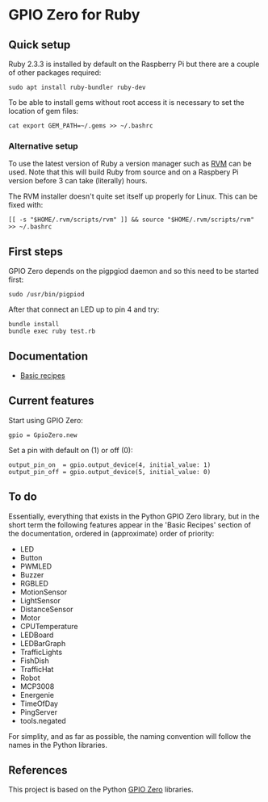 # GPIO Zero for Ruby

## Quick setup

Ruby 2.3.3 is installed by default on the Raspberry Pi but there are a couple
of other packages required:

```
sudo apt install ruby-bundler ruby-dev
```

To be able to install gems without root access it is necessary to set the
location of gem files:

```
cat export GEM_PATH=~/.gems >> ~/.bashrc
```

### Alternative setup

To use the latest version of Ruby a version manager such as
[RVM](https://rvm.io/rvm/install) can be used. Note that this will build Ruby
from source and on a Raspbery Pi version before 3 can take (literally) hours.

The RVM installer doesn't quite set itself up properly for Linux. This can be
fixed with:

```
[[ -s "$HOME/.rvm/scripts/rvm" ]] && source "$HOME/.rvm/scripts/rvm" >> ~/.bashrc
```

## First steps

GPIO Zero depends on the pigpgiod daemon and so this need to be started first:

```
sudo /usr/bin/pigpiod
```

After that connect an LED up to pin 4 and try:

```
bundle install
bundle exec ruby test.rb
```

## Documentation

* [Basic recipes](doc/basic_recipes.md)

## Current features

Start using GPIO Zero:

```
gpio = GpioZero.new
```

Set a pin with default on (1) or off (0):

```
output_pin_on  = gpio.output_device(4, initial_value: 1)
output_pin_off = gpio.output_device(5, initial_value: 0)
```

## To do

Essentially, everything that exists in the Python GPIO Zero library, but in the
short term the following features appear in the 'Basic Recipes' section of the
documentation, ordered in (approximate) order of priority:

* LED
* Button
* PWMLED
* Buzzer
* RGBLED
* MotionSensor
* LightSensor
* DistanceSensor
* Motor
* CPUTemperature
* LEDBoard
* LEDBarGraph
* TrafficLights
* FishDish
* TrafficHat
* Robot
* MCP3008
* Energenie
* TimeOfDay
* PingServer
* tools.negated

For simplity, and as far as possible, the naming convention will follow the
names in the Python libraries.

## References

This project is based on the Python
[GPIO Zero](https://gpiozero.readthedocs.io/en/stable/) libraries.

